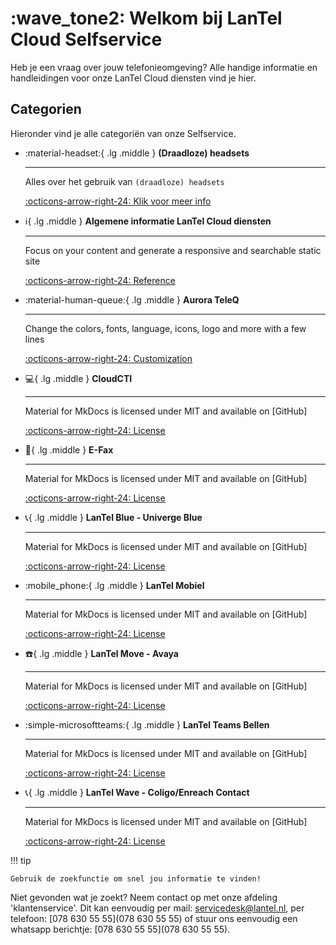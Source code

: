 # :wave_tone2: Welkom bij LanTel Cloud Selfservice

Heb je een vraag over jouw telefonieomgeving? Alle handige informatie en handleidingen voor onze LanTel Cloud diensten vind je hier.

## Categorien

Hieronder vind je alle categoriën van onze Selfservice.





<div class="grid cards" markdown>

-   :material-headset:{ .lg .middle } __(Draadloze) headsets__
    
    ---
    
    Alles over het gebruik van `(draadloze) headsets`
    
    [:octicons-arrow-right-24: Klik voor meer info](/(Draadloze)%20Headsets/)

-   :information_source:{ .lg .middle } __Algemene informatie LanTel Cloud diensten__
   
    ---
   
    Focus on your content and generate a responsive and searchable static site
    
    [:octicons-arrow-right-24: Reference](#)

-   :material-human-queue:{ .lg .middle } __Aurora TeleQ__
    
    ---
    
    Change the colors, fonts, language, icons, logo and more with a few lines
    
    [:octicons-arrow-right-24: Customization](#)

-   :computer:{ .lg .middle } __CloudCTI__
    
    ---
    
    Material for MkDocs is licensed under MIT and available on [GitHub]
    
    [:octicons-arrow-right-24: License](#)

-   :fax:{ .lg .middle } __E-Fax__
   
    ---
   
    Material for MkDocs is licensed under MIT and available on [GitHub]
    
    [:octicons-arrow-right-24: License](#)

-   :telephone_receiver:{ .lg .middle } __LanTel Blue - Univerge Blue__
    
    ---
    
    Material for MkDocs is licensed under MIT and available on [GitHub]
    
    [:octicons-arrow-right-24: License](#)

-   :mobile_phone:{ .lg .middle } __LanTel Mobiel__
   
    ---
   
    Material for MkDocs is licensed under MIT and available on [GitHub]
    
    [:octicons-arrow-right-24: License](#)

-   :telephone:{ .lg .middle } __LanTel Move - Avaya__
    
    ---
    
    Material for MkDocs is licensed under MIT and available on [GitHub]
    
    [:octicons-arrow-right-24: License](#)

-   :simple-microsoftteams:{ .lg .middle } __LanTel Teams Bellen__
   
    ---
   
    Material for MkDocs is licensed under MIT and available on [GitHub]
    
    [:octicons-arrow-right-24: License](#)

-   :telephone_receiver:{ .lg .middle } __LanTel Wave - Coligo/Enreach Contact__
    
    ---
    
    Material for MkDocs is licensed under MIT and available on [GitHub]
    
    [:octicons-arrow-right-24: License](#)
</div>


!!! tip

    Gebruik de zoekfunctie om snel jou informatie te vinden!


Niet gevonden wat je zoekt? Neem contact op met onze afdeling 'klantenservice'.
Dit kan eenvoudig per mail: [servicedesk@lantel.nl](servicedesk@lantel.nl), per telefoon: [078 630 55 55](078 630 55 55) of stuur ons eenvoudig een whatsapp berichtje: [078 630 55 55](078 630 55 55).


